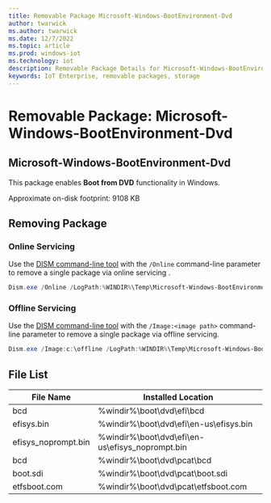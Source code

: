```yaml
---
title: Removable Package Microsoft-Windows-BootEnvironment-Dvd
author: twarwick
ms.author: twarwick
ms.date: 12/7/2022
ms.topic: article
ms.prod: windows-iot
ms.technology: iot
description: Removable Package Details for Microsoft-Windows-BootEnvironment-Dvd
keywords: IoT Enterprise, removable packages, storage
---
```


# Removable Package: Microsoft-Windows-BootEnvironment-Dvd

## Microsoft-Windows-BootEnvironment-Dvd
This package enables **Boot from DVD** functionality in Windows.

Approximate on-disk footprint: 9108 KB

## Removing Package

### Online Servicing 
Use the [DISM command-line tool](/windows-hardware/manufacture/desktop/what-is-dism) with the ```/Online``` command-line parameter to remove a single package via online servicing .

```powershell
Dism.exe /Online /LogPath:%WINDIR%\Temp\Microsoft-Windows-BootEnvironment-Dvd.log /NoRestart /Disable-Feature /FeatureName:Microsoft-Windows-BootEnvironment-Dvd /PackageName:@Package
````
### Offline Servicing
Use the [DISM command-line tool](/windows-hardware/manufacture/desktop/what-is-dism) with the ```/Image:<image path>``` command-line parameter to remove a single package via offline servicing.

```powershell
Dism.exe /Image:c:\offline /LogPath:%WINDIR%\Temp\Microsoft-Windows-BootEnvironment-Dvd.log /NoRestart /Disable-Feature /FeatureName:Microsoft-Windows-BootEnvironment-Dvd /PackageName:@Package
````

## File List
| File Name | Installed Location |
|-----------|--------------------|
| bcd                 | %windir%\boot\dvd\efi\bcd |
| efisys.bin          | %windir%\boot\dvd\efi\en-us\efisys.bin |
| efisys_noprompt.bin | %windir%\boot\dvd\efi\en-us\efisys_noprompt.bin |
| bcd                 | %windir%\boot\dvd\pcat\bcd |
| boot.sdi            | %windir%\boot\dvd\pcat\boot.sdi |
| etfsboot.com        | %windir%\boot\dvd\pcat\etfsboot.com |
